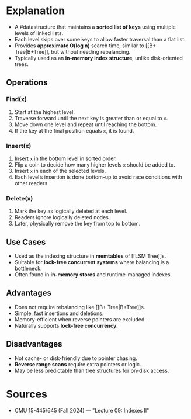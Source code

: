 # Explanation
- A #datastructure that maintains a **sorted list of keys** using multiple levels of linked lists.
- Each level skips over some keys to allow faster traversal than a flat list.
- Provides **approximate O(log n)** search time, similar to [[B+ Tree|B+Tree]], but without needing rebalancing.
- Typically used as an **in-memory index structure**, unlike disk-oriented trees.

## Operations

### Find(x)
1. Start at the highest level.
2. Traverse forward until the next key is greater than or equal to `x`.
3. Move down one level and repeat until reaching the bottom.
4. If the key at the final position equals `x`, it is found.

### Insert(x)
1. Insert `x` in the bottom level in sorted order.
2. Flip a coin to decide how many higher levels `x` should be added to.
3. Insert `x` in each of the selected levels.
4. Each level’s insertion is done bottom-up to avoid race conditions with other readers.

### Delete(x)
1. Mark the key as logically deleted at each level.
2. Readers ignore logically deleted nodes.
3. Later, physically remove the key from top to bottom.

## Use Cases
- Used as the indexing structure in **memtables** of [[LSM Tree]]s.
- Suitable for **lock-free concurrent systems** where balancing is a bottleneck.
- Often found in **in-memory stores** and runtime-managed indexes.

## Advantages
- Does not require rebalancing like [[B+ Tree|B+Tree]]s.
- Simple, fast insertions and deletions.
- Memory-efficient when reverse pointers are excluded.
- Naturally supports **lock-free concurrency**.

## Disadvantages
- Not cache- or disk-friendly due to pointer chasing.
- **Reverse range scans** require extra pointers or logic.
- May be less predictable than tree structures for on-disk access.

# Sources
- CMU 15-445/645 (Fall 2024) — "Lecture 09: Indexes II"
